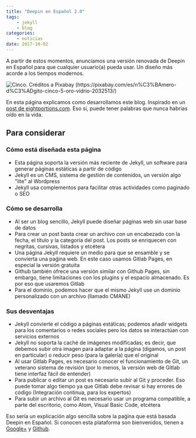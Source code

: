 ```yaml
---
title: "Deepin en Español 2.0"
tags:
    - jekyll
    - blog
categories:
    - noticias
date: 2017-10-02
---
```


A partir de estos momentos, anunciamos una versión renovada de Deepin en Español para que cualquier usuario(a) pueda usar. Un diseño más acorde a los tiempos modernos.

<img src="{{ site.baseurl }}/images/posts/cinco.jpg" alt="Cinco. Créditos a  Pixabay (https://pixabay.com/es/n%C3%BAmero-d%C3%ADgito-cinco-5-oro-vidrio-2032513/)">

En esta página explicamos como desarrollamos este blog. Inspirado en un [post de eightportions.com](https://eightportions.com/2016-08-21-Migrate-blog-to-GitLab-pages/). Eso sí, puede tener palabras que nunca habrías oído en la vida.

## Para considerar
### Cómo está diseñada esta página
* Esta página soporta la versión más reciente de Jekyll, un software para generar páginas estáticas a partir de código
* Jekyll es un CMS, sistema de gestión de contenidos, un versión algo "lite" al Wordpress
* Jekyll usa complementos para facilitar otras actividades como paginado o SEO

### Cómo se desarrolla
* Al ser un blog sencillo, Jekyll puede diseñar páginas web sin usar base de datos
* Para crear un post basta crear un archivo con un encabezado con la fecha, el título y la categoría del post. Los posts se enriquecen con negritas, cursivas, listados y etcétera
* Una página Jekyll requiere un medio para que se ensamble y se convierta una paǵina web. En este caso usamos Gitlab Pages, en especial la versión gratuita
* Github también ofrece una versión similar con Github Pages, sin embargo, tiene limitaciones con los plugins y el espacio almacenado. Es por eso que usaremos Gitlab
* Para el dominio, podemos hacer que el mismo Jekyll use un dominio personalizado con un archivo (llamado CMANE)

### Sus desventajas
* Jekyll convierte el código a páginas estáticas; podemos añadir widgets para los comentarios o redes sociales pero los datos se interactúan con servicios externos
* Jekyll no soporta la caché de imágenes modificadas; es decir, que debemos subir otra imagen para adaptar a la página (digamos, un post en particular) o reducir peso (para la galería) que el original
* Al usar Gitlab Pages, es necesario conocer el funcionamiento de Git, un veterano sistema de revisión (por lo menos, la versión web de Gitlab tiene interfaz fácil de entender)
* Para publicar o editar un post es necesario subir al Git y proceder. Eso puede tomar algo tiempo ya que Gitlab debe revisar si hay errores de código (Integración continua, para los expertos)
* Para subir un archivo al Git es necesario usar un programa compatible, a parte del escritorio, como Atom, Visual Basic Code, etcétera

Eso sería un explicación algo sencilla sobre la paǵina que está basada Deepin en Español. Si conocen esta plataforma son bienvenidos, tienen a <a href="https://plus.google.com/communities/115544729561220868525">Google+</a> y <a href="https://github.com/deepin-espanol">Github</a>.
